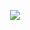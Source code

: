 <p align='center'>
  <img src="https://capsule-render.vercel.app/api?type=waving&color=ACBCFF&fontColor=0F1035&width=100%&height=200&section=header&text=hello 👋 YEJI world&fontSize=40"/>
</p>

<!--
**Yejij00ngji/yejij00ngji** is a ✨ _special_ ✨ repository because its `README.md` (this file) appears on your GitHub profile.

Here are some ideas to get you started:

- 🔭 I’m currently working on ...
- 🌱 I’m currently learning ...
- 👯 I’m looking to collaborate on ...
- 🤔 I’m looking for help with ...
- 💬 Ask me about ...
- 📫 How to reach me: ...
- 😄 Pronouns: ...
- ⚡ Fun fact: ...
-->

